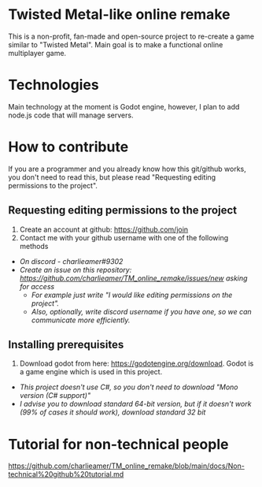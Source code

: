 # Twisted Metal-like online remake
This is a non-profit, fan-made and open-source project to re-create a game similar to "Twisted Metal". Main goal is to make a functional online multiplayer game.

# Technologies
Main technology at the moment is Godot engine, however, I plan to add node.js code that will manage servers.

# How to contribute
If you are a programmer and you already know how this git/github works, you don't need to read this, but please read "Requesting editing permissions to the project".

## Requesting editing permissions to the project
1. Create an account at github: https://github.com/join
2. Contact me with your github username with one of the following methods
  - *On discord - charlieamer#9302*
  - *Create an issue on this repository: https://github.com/charlieamer/TM_online_remake/issues/new asking for access*
    - *For example just write "I would like editing permissions on the project".*
    - *Also, optionally, write discord username if you have one, so we can communicate more efficiently.*

## Installing prerequisites
1. Download godot from here: https://godotengine.org/download. Godot is a game engine which is used in this project.
  - *This project doesn't use C#, so you don't need to download "Mono version (C# support)"*
  - *I advise you to download standard 64-bit version, but if it doesn't work (99% of cases it should work), download standard 32 bit*

# Tutorial for non-technical people
https://github.com/charlieamer/TM_online_remake/blob/main/docs/Non-technical%20github%20tutorial.md
